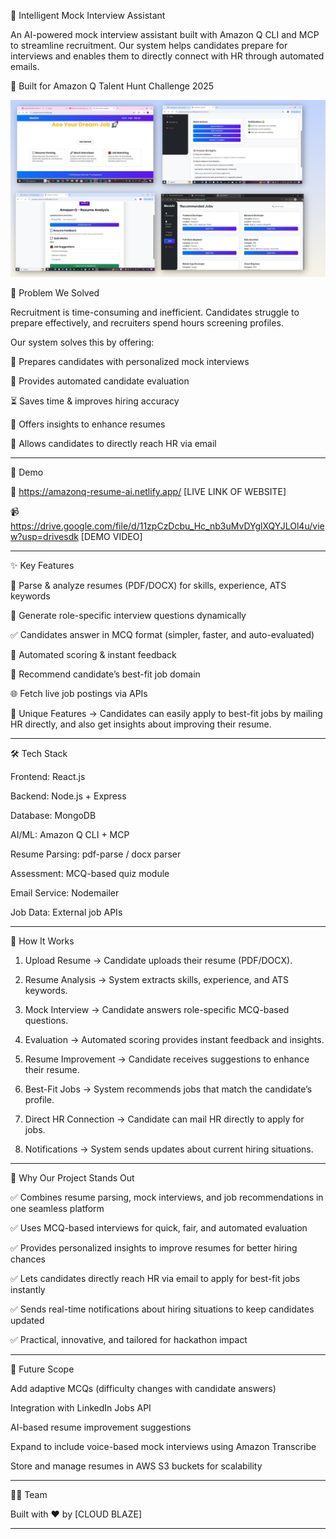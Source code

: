 🚀 Intelligent Mock Interview Assistant

An AI-powered mock interview assistant built with Amazon Q CLI and MCP to streamline recruitment.
Our system helps candidates prepare for interviews and enables them to directly connect with HR through automated emails.


🔑 Built for Amazon Q Talent Hunt Challenge 2025

![image alt](https://github.com/VishnupriyaS19/INTELLIGENT-MOCK-INTERVIEW-AGENT-POWERED-BY-AMAZON-Q/blob/ccef76d2d93df423ca1bbb2977f93803835cbb83/HACKATHON.jpg)





🎯 Problem We Solved

Recruitment is time-consuming and inefficient. Candidates struggle to prepare effectively, and recruiters spend hours screening profiles.

Our system solves this by offering:

🎯 Prepares candidates with personalized mock interviews

🤖 Provides automated candidate evaluation

⏳ Saves time & improves hiring accuracy

📄 Offers insights to enhance resumes

📧 Allows candidates to directly reach HR via email


---

🎥 Demo


🔗 https://amazonq-resume-ai.netlify.app/      [LIVE LINK OF WEBSITE]


📹 https://drive.google.com/file/d/11zpCzDcbu_Hc_nb3uMvDYglXQYJLOl4u/view?usp=drivesdk      [DEMO VIDEO] 


---


✨ Key Features

📄 Parse & analyze resumes (PDF/DOCX) for skills, experience, ATS keywords

🎯 Generate role-specific interview questions dynamically

✅ Candidates answer in MCQ format (simpler, faster, and auto-evaluated)

🤖 Automated scoring & instant feedback

🧩 Recommend candidate’s best-fit job domain

🌐 Fetch live job postings via APIs

📧 Unique Features → Candidates can easily apply to best-fit jobs by mailing HR directly, and also get insights about improving their resume.


---

🛠 Tech Stack

Frontend: React.js

Backend: Node.js + Express

Database: MongoDB

AI/ML: Amazon Q CLI + MCP

Resume Parsing: pdf-parse / docx parser

Assessment: MCQ-based quiz module

Email Service: Nodemailer 

Job Data: External job APIs



---
🚀 How It Works

1. Upload Resume → Candidate uploads their resume (PDF/DOCX).


2. Resume Analysis → System extracts skills, experience, and ATS keywords.


3. Mock Interview → Candidate answers role-specific MCQ-based questions.


4. Evaluation → Automated scoring provides instant feedback and insights.


5. Resume Improvement → Candidate receives suggestions to enhance their resume.


6. Best-Fit Jobs → System recommends jobs that match the candidate’s profile.


7. Direct HR Connection → Candidate can mail HR directly to apply for jobs.


8. Notifications → System sends updates about current hiring situations.
   

---

🌟 Why Our Project Stands Out

✅ Combines resume parsing, mock interviews, and job recommendations in one seamless platform

✅ Uses MCQ-based interviews for quick, fair, and automated evaluation

✅ Provides personalized insights to improve resumes for better hiring chances

✅ Lets candidates directly reach HR via email to apply for best-fit jobs instantly

✅ Sends real-time notifications about hiring situations to keep candidates updated

✅ Practical, innovative, and tailored for hackathon impact
    
---

📌 Future Scope

Add adaptive MCQs (difficulty changes with candidate answers)

Integration with LinkedIn Jobs API

AI-based resume improvement suggestions

Expand to include voice-based mock interviews using Amazon Transcribe

Store and manage resumes in AWS S3 buckets for scalability

 
---


👨‍💻 Team

Built with ❤ by [CLOUD BLAZE]



---
